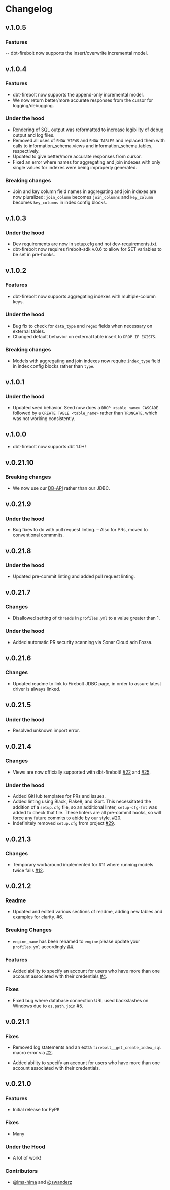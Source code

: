 # Changelog

## v.1.0.5

### Features

-- dbt-firebolt now supports the insert/overwrite incremental model.

## v.1.0.4

### Features

- dbt-firebolt now supports the append-only incremental model.
- We now return better/more accurate responses from the cursor for logging/debugging.

### Under the hood

- Rendering of SQL output was reformatted to increase legibility of debug output and log files.
- Removed all uses of `SHOW VIEWS` and `SHOW TABLES` and replaced them with calls to information_schema.views and information_schema.tables, respectively.
- Updated to give better/more accurate responses from cursor.
- Fixed an error where names for aggregating and join indexes with only single values for indexes were being improperly generated.

### Breaking changes

- Join and key column field names in aggregating and join indexes are now pluralized: `join_column` becomes `join_columns` and `key_column` becomes `key_columns` in index config blocks.

## v.1.0.3

### Under the hood

- Dev requirements are now in setup.cfg and not dev-requirements.txt.
- dbt-firebolt now requires firebolt-sdk v.0.6 to allow for SET variables to be set in pre-hooks.

## v.1.0.2

### Features

- dbt-firebolt now supports aggregating indexes with multiple-column keys. 

### Under the hood

- Bug fix to check for `data_type` and `regex` fields when necessary on external tables.
- Changed default behavior on external table insert to `DROP IF EXISTS`.

### Breaking changes

- Models with aggregating and join indexes now require `index_type` field in index config blocks rather than `type`.

## v.1.0.1

### Under the hood

- Updated seed behavior. Seed now does a `DROP <table_name> CASCADE` followed by a `CREATE TABLE <table_name>` rather than `TRUNCATE`, which was not working consistently.

## v.1.0.0

- dbt-firebolt now supports dbt 1.0+!

## v.0.21.10

### Breaking changes

- We now use our [DB-API](https://github.com/firebolt-db/firebolt-python-sdk) rather than our JDBC.

## v.0.21.9

### Under the hood

- Bug fixes to do with pull request linting.
– Also for PRs, moved to conventional commmits.

## v.0.21.8

### Under the hood

- Updated pre-commit linting and added pull request linting.

## v.0.21.7

### Changes

- Disallowed setting of `threads` in `profiles.yml` to a value greater than 1.

### Under the hood

- Added automatic PR security scanning via Sonar Cloud adn Fossa.

## v.0.21.6

### Changes

- Updated readme to link to Firebolt JDBC page, in order to assure latest driver is always linked.

## v.0.21.5

### Under the hood

- Resolved unknown import error.

## v.0.21.4

### Changes

- Views are now officially supported with dbt-firebolt! [#22](https://github.com/firebolt-db/dbt-firebolt/pull/22) and [#25](https://github.com/firebolt-db/dbt-firebolt/pull/25).

### Under the hood

- Added GitHub templates for PRs and issues.
- Added linting using Black, Flake8, and iSort. This necessitated the addition of a `setup.cfg` file, so an additional linter, `setup-cfg-fmt` was added to check that file. These linters are all pre-commit hooks, so will force any future commits to abide by our style. [#20](https://github.com/firebolt-db/dbt-firebolt/pull/20).
- Indefinitely removed `setup.cfg` from project [#29](https://github.com/firebolt-db/dbt-firebolt/pull/29).

## v.0.21.3

### Changes

- Temporary workaround implemented for #11 where running models twice fails [#12](https://github.com/firebolt-db/dbt-firebolt/pull/12).

## v.0.21.2

### Readme

- Updated and edited various sections of readme, adding new tables and examples for clarity. [#6](https://github.com/firebolt-db/dbt-firebolt/pull/6).

### Breaking Changes

- `engine_name` has been renamed to `engine` please update your `profiles.yml` accordingly [#4](https://github.com/firebolt-db/dbt-firebolt/pull/4).

### Features

- Added ability to specify an account for users who have more than one account associated with their credentials [#4](https://github.com/firebolt-db/dbt-firebolt/pull/4).

### Fixes

- Fixed bug where database connection URL used backslashes on Windows due to `os.path.join` [#5](https://github.com/firebolt-db/dbt-firebolt/pull/5).


## v.0.21.1

### Fixes

- Removed log statements and an extra `firebolt__get_create_index_sql` macro error via [#2](https://github.com/firebolt-db/dbt-firebolt/pull/2).

- Added ability to specify an account for users who have more than one account associated with their credentials.

## v.0.21.0

### Features

- Initial release for PyPI!

### Fixes

- Many

### Under the Hood

- A lot of work!

### Contributors

- [@ima-hima](https://github.com/ima-hima) and [@swanderz](https://github.com/swanderz)
